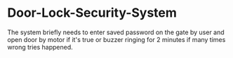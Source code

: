 # Door-Lock-Security-System
The system briefly needs to enter saved password on the gate by user and open door by motor if it's true or buzzer ringing for 2 minutes if many times wrong tries happened.
